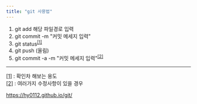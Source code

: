 ```yaml
---
title: "git 사용법"
---
```

1. git add 해당 파일경로 입력
2. git commit -m "커밋 메세지 입력"
3. git status<sup>[[1]](#foot_note1) </sup>
4. git push (올림)
5. git commit -a -m "커밋 메세지 입력"<sup>[[2]](#foot_note2)</sup>

---
[[1]](#foot_note1) : 확인차 해보는 용도<br>
[[2]](#foot_note2) : 여러가지 수정사항이 있을 경우



<https://hy0112.github.io/git/>